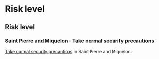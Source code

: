 # Risk level

## Risk level

### Saint Pierre and Miquelon - Take normal security precautions

[Take normal security precautions](#levels "Risk Levels") in Saint Pierre and Miquelon.